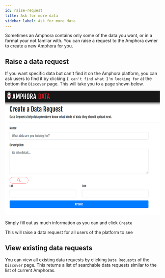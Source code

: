 ```yaml
---
id: raise-request
title: Ask for more data
sidebar_label: Ask for more data
---
```


Sometimes an Amphora contains only some of the data you want, or in a format your not familar with. You can raise a request to the Amphora owner to create a new Amphora for you.

## Raise a data request

If you want specific data but can't find it on the Amphora platform, you can ask users to find it by clicking `I can't find what I'm looking for` at the bottom the `Discover` page. This will take you to a page shown below.

![Data Request, Screenshot](/docs/assets/screenshots/Data_request.png)

Simply fill out as much information as you can and click `Create`

This will raise a data request for all users of the platform to see

## View existing data requests

You can view all existing data requests by clicking `Data Requests` of the `Discover` page. This returns a list of searchable data requests similar to the list of current Amphoras.